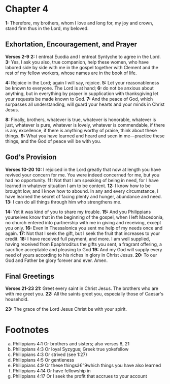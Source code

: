 # Chapter 4
**1:** Therefore, my brothers, whom I love and long for, my joy and crown, stand firm thus in the Lord, my beloved.


## Exhortation, Encouragement, and Prayer
**Verses 2-9**
**2:** I entreat Euodia and I entreat Syntyche to agree in the Lord.
**3:** Yes, I ask you also, true companion, help these women, who have labored side by side with me in the gospel together with Clement and the rest of my fellow workers, whose names are in the book of life.

**4:** Rejoice in the Lord; again I will say, rejoice.
**5:** Let your reasonableness be known to everyone. The Lord is at hand;
**6:** do not be anxious about anything, but in everything by prayer in supplication with thanksgiving let your requests be made known to God.
**7:** And the peace of God, which surpasses all understanding, will guard your hearts and your minds in Christ Jesus.

**8:** Finally, brothers, whatever is true, whatever is honorable, whatever is just, whatever is pure, whatever is lovely, whatever is commendable, if there is any excellence, if there is anything worthy of praise, think about these things.
**9:** What you have learned and heard and seen in me—practice these things, and the God of peace will be with you.

## God's Provision
**Verses 10-20**
**10:** I rejoiced in the Lord greatly that now at length you have revived your concern for me. You were indeed concerned for me, but you had no opportunity.
**11:** Not that I am speaking of being in need, for I have learned in whatever situation I am to be content.
**12:** I know how to be brought low, and I know how to abound. In any and every circumstance, I have learned the secret of facing plenty and hunger, abundance and need.
**13:** I can do all things through him who strengthens me.

**14:** Yet it was kind of you to share my trouble.
**15:** And you Philippians yourselves know that in the beginning of the gospel, when I left Macedonia, no church entered into partnership with me in giving and receiving, except you only.
**16:** Even in Thessalonica you sent me help of my needs once and again.
**17:** Not that I seek the gift, but I seek the fruit that increases to your credit.
**18:** I have received full payment, and more. I am well supplied, having received from Epaphroditus the gifts you sent, a fragrant offering, a sacrifice acceptable and pleasing to God
**19:** And my God will supply every need of yours according to his riches in glory in Christ Jesus.
**20:** To our God and Father be glory forever and ever. Amen.

## Final Greetings
**Verses 21-23**
**21:** Greet every saint in Christ Jesus. The brothers who are with me greet you.
**22:** All the saints greet you, especially those of Caesar's household.

**23:** The grace of the Lord Jesus Christ be with your spirit.

# Footnotes
<ol type='a'>
	<li>Philippians 4:1 Or brothers and sisters; also verses 8, 21</li>
	<li>Philippians 4:3 Or loyal Syzygus; Greek true yokefellow</li>
	<li>Philippians 4:3 Or strived (see 1:27)</li>
	<li>Philippians 4:5 Or gentleness</li>
	<li>Philippians 4:9 Or these thingsâ€”9which things you have also learned</li>
	<li>Philippians 4:14 Or have fellowship in</li>
	<li>Philippians 4:17 Or I seek the profit that accrues to your account</li>
</ol>
